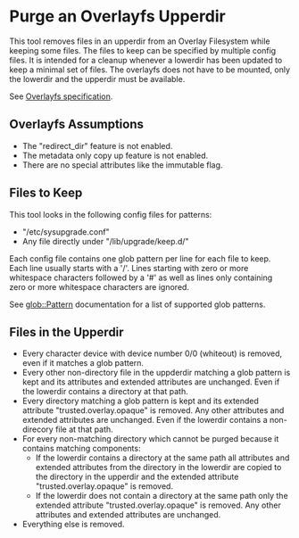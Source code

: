 # Purge an Overlayfs Upperdir

This tool removes files in an upperdir from an Overlay Filesystem while keeping some files. The files to keep can be specified by multiple config files. It is intended for a cleanup whenever a lowerdir has been updated to keep a minimal set of files. The overlayfs does not have to be mounted, only the lowerdir and the upperdir must be available.

See [Overlayfs specification](https://www.kernel.org/doc/Documentation/filesystems/overlayfs.txt).

## Overlayfs Assumptions

* The "redirect_dir" feature is not enabled.
* The metadata only copy up feature is not enabled.
* There are no special attributes like the immutable flag.

## Files to Keep

This tool looks in the following config files for patterns:

* "/etc/sysupgrade.conf"
* Any file directly under "/lib/upgrade/keep.d/"

Each config file contains one glob pattern per line for each file to keep. Each line usually starts with a '/'. Lines starting with zero or more whitespace characters followed by a '#' as well as lines only containing zero or more whitespace characters are ignored.

See [glob::Pattern](https://docs.rs/glob/0.2/glob/struct.Pattern.html) documentation for a list of supported glob patterns.

## Files in the Upperdir

* Every character device with device number 0/0 (whiteout) is removed, even if it matches a glob pattern.
* Every other non-directory file in the uppderdir matching a glob pattern is kept and its attributes and extended attributes are unchanged. Even if the lowerdir contains a directory at that path.
* Every directory matching a glob pattern is kept and its extended attribute "trusted.overlay.opaque" is removed. Any other attributes and extended attributes are unchanged. Even if the lowerdir contains a non-direcory file at that path.
* For every non-matching directory which cannot be purged because it contains matching components:
  * If the lowerdir contains a directory at the same path all attributes and extended attributes from the directory in the lowerdir are copied to the directory in the upperdir and the extended attribute "trusted.overlay.opaque" is removed.
  * If the lowerdir does not contain a directory at the same path only the extended attribute "trusted.overlay.opaque" is removed. Any other attributes and extended attributes are unchanged.
* Everything else is removed.
